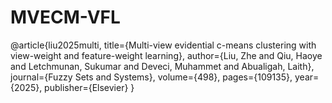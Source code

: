 # MVECM-VFL

@article{liu2025multi,
  title={Multi-view evidential c-means clustering with view-weight and feature-weight learning},
  author={Liu, Zhe and Qiu, Haoye and Letchmunan, Sukumar and Deveci, Muhammet and Abualigah, Laith},
  journal={Fuzzy Sets and Systems},
  volume={498},
  pages={109135},
  year={2025},
  publisher={Elsevier}
}
